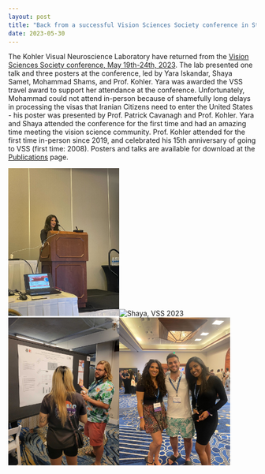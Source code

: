 ```yaml
---
layout: post
title: "Back from a successful Vision Sciences Society conference in St. Petersburg, Florida"
date: 2023-05-30
---
```


The Kohler Visual Neuroscience Laboratory have returned from the [Vision Sciences Society conference, May 19th-24th, 2023](https://www.visionsciences.org). The lab presented one talk and three posters at the conference, led by Yara Iskandar, Shaya Samet, Mohammad Shams, and Prof. Kohler. Yara was awarded the VSS travel award to support her attendance at the conference. Unfortunately, Mohammad could not attend in-person because of shamefully long delays in processing the visas that Iranian Citizens need to enter the United States - his poster was presented by Prof. Patrick Cavanagh and Prof. Kohler. Yara and Shaya attended the conference for the first time and had an amazing time meeting the vision science community. Prof. Kohler attended for the first time in-person since 2019, and celebrated his 15th anniversary of going to VSS (first time: 2008). Posters and talks are available for download at the [Publications](https://www.kohlerlab.com/pubs/) page. 

<img src="/assets/social/iskandar_vss202303.jpg" alt="Yara, VSS 2023" height="300"/><img src="/assets/social/samet_vss202301.jpg" alt="Shaya, VSS 2023" height="300"/><img src="/assets/social/kohler_vss202301.jpg" alt="Peter, VSS 2023" height="300"/><img src="/assets/social/yara_shenoa_shaya_vss2023.jpg" alt="Yara, Shenoa, Shaya, VSS 2023" height="300"/>